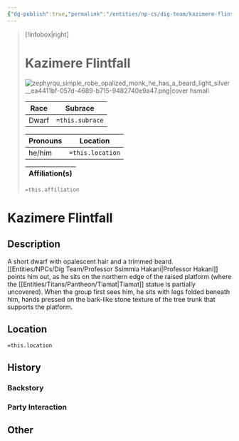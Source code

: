 ```yaml
---
{"dg-publish":true,"permalink":"/entities/np-cs/dig-team/kazimere-flintfall/","tags":["Creature","NPC","DigTeam"]}
---
```



> [!infobox|right]
> # Kazimere Flintfall
> ![zephyrqu_simple_robe_opalized_monk_he_has_a_beard_light_silver__ea4411bf-057d-4689-b715-9482740e9a47.png|cover hsmall](/img/user/Images/Creatures/zephyrqu_simple_robe_opalized_monk_he_has_a_beard_light_silver__ea4411bf-057d-4689-b715-9482740e9a47.png)
> 
> Race | Subrace |
> ---|---|
> Dwarf | `=this.subrace` |
> 
> 
> Pronouns|Location| 
> ---|---|
> he/him|`=this.location`|
> 
> Affiliation(s)|
> ---|
> `=this.affiliation`






# Kazimere Flintfall

## Description
A short dwarf with opalescent hair and a trimmed beard. [[Entities/NPCs/Dig Team/Professor Ssimmia Hakani\|Professor Hakani]] points him out, as he sits on the northern edge of the raised platform (where the [[Entities/Titans/Pantheon/Tiamat\|Tiamat]] statue is partially uncovered). When the group first sees him, he sits with legs folded beneath him, hands pressed on the bark-like stone texture of the tree trunk that supports the platform.
## Location
`=this.location`
## History

### Backstory

### Party Interaction

## Other

